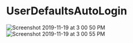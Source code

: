 # UserDefaultsAutoLogin

![Screenshot 2019-11-19 at 3 00 50 PM](https://user-images.githubusercontent.com/38103919/69134724-f6a0b980-0add-11ea-9c55-76908ada79d3.png)
![Screenshot 2019-11-19 at 3 00 55 PM](https://user-images.githubusercontent.com/38103919/69134725-f7395000-0add-11ea-9a76-dd710a3cbae4.png)
